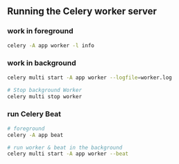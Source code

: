 ## Running the Celery worker server

### work in foreground
```bash
celery -A app worker -l info
```

### work in background
```bash
celery multi start -A app worker --logfile=worker.log

# Stop background Worker
celery multi stop worker
```

### run Celery Beat
```bash
# foreground
celery -A app beat

# run worker & beat in the background
celery multi start -A app worker --beat
```